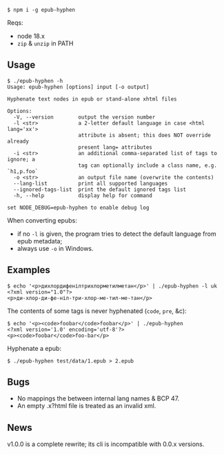     $ npm i -g epub-hyphen

Reqs:

* node 18.x
* `zip` & `unzip` in PATH

## Usage

~~~
$ ./epub-hyphen -h
Usage: epub-hyphen [options] input [-o output]

Hyphenate text nodes in epub or stand-alone xhtml files

Options:
  -V, --version        output the version number
  -l <str>             a 2-letter default language in case <html lang='xx'>
                       attribute is absent; this does NOT override already
                       present lang= attributes
  -i <str>             an additional comma-separated list of tags to ignore; a
                       tag can optionally include a class name, e.g. `h1,p.foo`
  -o <str>             an output file name (overwrite the contents)
  --lang-list          print all supported languages
  --ignored-tags-list  print the default ignored tags list
  -h, --help           display help for command

set NODE_DEBUG=epub-hyphen to enable debug log
~~~

When converting epubs:

* if no `-l` is given, the program tries to detect the
  default language from epub metadata;
* always use `-o` in Windows.

## Examples

~~~
$ echo '<p>дихлордифенілтрихлорметилметан</p>' | ./epub-hyphen -l uk
<?xml version="1.0"?>
<p>ди-хлор-ди-фе-ніл-три-хлор-ме-тил-ме-тан</p>
~~~

The contents of some tags is never hyphenated (`code`, `pre`, &c):

~~~
$ echo '<p><code>foobar</code>foobar</p>' | ./epub-hyphen
<?xml version='1.0' encoding='utf-8'?>
<p><code>foobar</code>foo-bar</p>
~~~

Hyphenate a epub:

    $ ./epub-hyphen test/data/1.epub > 2.epub

## Bugs

* No mappings the between internal lang names & BCP 47.
* An empty .x?html file is treated as an invalid xml.

## News

v1.0.0 is a complete rewrite; its cli is incompatible with 0.0.x
versions.
